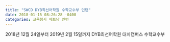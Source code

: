 ```yaml
---
title: "SWCD DYB최선어학원 수학교수부 인턴"
date: 2018-01-15 08:26:28 -0400
categories: 교육봉사 베트남 인턴
---
```


2018년 12월 24일부터 2019년 2월 15일까지 DYB최선어학원 대치캠퍼스 수학교수부
